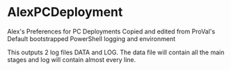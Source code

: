 # AlexPCDeployment
Alex's Preferences for PC Deployments
Copied and edited from ProVal's Default bootstrapped PowerShell logging and environment 


This outputs 2 log files DATA and LOG. The data file will contain all the main stages and log will contain almost every line.

